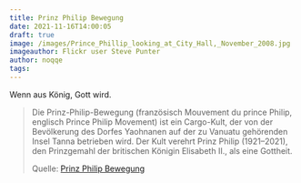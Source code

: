 ```yaml
---
title: Prinz Philip Bewegung
date: 2021-11-16T14:00:05
draft: true
image: /images/Prince_Phillip_looking_at_City_Hall,_November_2008.jpg
imageauthor: Flickr user Steve Punter
author: noqqe
tags:
---
```


Wenn aus König, Gott wird.

> Die Prinz-Philip-Bewegung (französisch Mouvement du prince Philip, englisch
> Prince Philip Movement) ist ein Cargo-Kult, der von der Bevölkerung des Dorfes
> Yaohnanen auf der zu Vanuatu gehörenden Insel Tanna betrieben wird. Der Kult
> verehrt Prinz Philip (1921–2021), den Prinzgemahl der britischen Königin
> Elisabeth II., als eine Gottheit.
>
> Quelle: [Prinz Philip Bewegung](https://de.wikipedia.org/wiki/Prinz-Philip-Bewegung)
